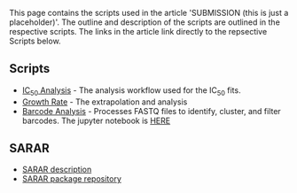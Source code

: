 This page contains the scripts used in the article 'SUBMISSION (this is just a placeholder)'. The outline and description of the scripts are outlined in the respective scripts. The links in the article link directly to the repsective Scripts below. 

## Scripts

- [IC<sub>50</sub> Analysis](https://ferrell-lab.github.io/Temporary-Env_resistance/IC50AnalysisFunction.html) - The analysis workflow used for the IC<sub>50</sub> fits.
- [Growth Rate](https://ferrell-lab.github.io/Temporary-Env_resistance/ChallengeCyclesFunctions.html) - The extrapolation and analysis  
- [Barcode Analysis](https://ferrell-lab.github.io/Temporary-Env_resistance/GenomicBarcodingProccessing.html) - Processes FASTQ files to identify, cluster, and filter barcodes. The jupyter notebook is [HERE](https://github.com/Ferrell-Lab/Temporary-Env_resistance/blob/69a7f6edeab5f817d9ea76d6f9a9adbbf98ca5c6/Analysis_script_whitelist_v3.ipynb)


## SARAR 

- [SARAR description](https://ferrell-lab.github.io/Temporary-Env_resistance/SARAR.html)
- [SARAR package repository](https://github.com/Ferrell-Lab/Temporary-Env_resistance/tree/69a7f6edeab5f817d9ea76d6f9a9adbbf98ca5c6/SARAR_package)

